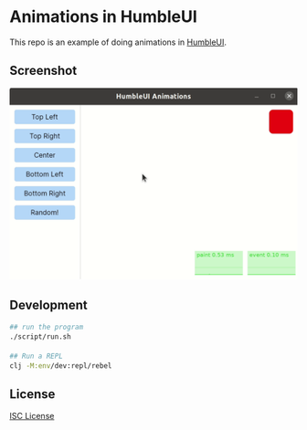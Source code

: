 # Animations in HumbleUI

This repo is an example of doing animations in [HumbleUI].

[HumbleUI]:https://github.com/HumbleUI/HumbleUI

## Screenshot

<img src="images/red-box-demo.gif">

## Development

```sh
## run the program
./script/run.sh

## Run a REPL
clj -M:env/dev:repl/rebel
```

## License

[ISC License](LICENSE.md)

